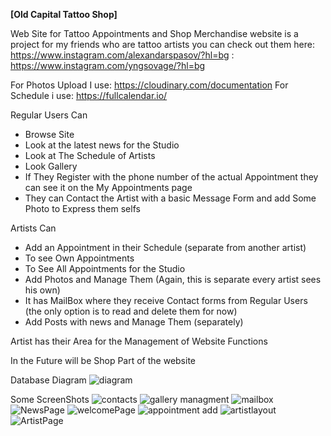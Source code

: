**[Old Capital Tattoo Shop]** <br>

Web Site for Tattoo Appointments and Shop Merchandise
website is a project for my friends who are tattoo artists
you can check out them here: https://www.instagram.com/alexandarspasov/?hl=bg
 : https://www.instagram.com/yngsovage/?hl=bg

For Photos Upload I use: https://cloudinary.com/documentation
For Schedule i use: https://fullcalendar.io/

Regular Users Can
+ Browse Site
+ Look at the latest news for the Studio
+ Look at The Schedule of Artists
+ Look Gallery
+ If They Register with the phone number of the actual Appointment they can see it on the My Appointments page
+ They can Contact the Artist with a basic Message Form and add Some Photo to Express them selfs

Artists Can
+ Add an Appointment in their Schedule (separate from another artist)
+ To see Own Appointments
+ To See All Appointments for the Studio
+ Add Photos and Manage Them (Again, this is separate every artist sees his own)
+ It has MailBox where they receive Contact forms from Regular Users (the only option is to read and delete them for now)
+ Add Posts with news and Manage Them (separately)

Artist has their Area for the Management of Website Functions

In the Future will be Shop Part of the website

Database Diagram
![diagram](https://user-images.githubusercontent.com/92174873/208293579-c6819a0b-6843-4ad9-b369-13fc219346e6.png)


Some ScreenShots
![contacts](https://user-images.githubusercontent.com/92174873/208293767-6dba5c18-2ae3-41ba-ba6a-c94aaa633bc8.png)
![gallery managment](https://user-images.githubusercontent.com/92174873/208293768-e06ce166-aa3e-43bd-8895-e23eedf524c7.png)
![mailbox](https://user-images.githubusercontent.com/92174873/208293770-3032d607-c699-4e9f-a4c1-79f0d45f1850.png)
![NewsPage](https://user-images.githubusercontent.com/92174873/208293771-c8079f4c-027e-43a2-9b6d-9f03be75da8e.png)
![welcomePage](https://user-images.githubusercontent.com/92174873/208293773-411d6dd0-e6ca-4e92-b992-f1bbcbdfa2ff.png)
![appointment add](https://user-images.githubusercontent.com/92174873/208293774-5cc5bf1d-c212-4e69-a023-4fae462be1ad.png)
![artistlayout](https://user-images.githubusercontent.com/92174873/208293775-082c80cb-6ee8-4de5-97c9-ffe6fd6f0036.png)
![ArtistPage](https://user-images.githubusercontent.com/92174873/208293776-8a54fa13-eba2-4016-964b-d08bab919c55.png)
